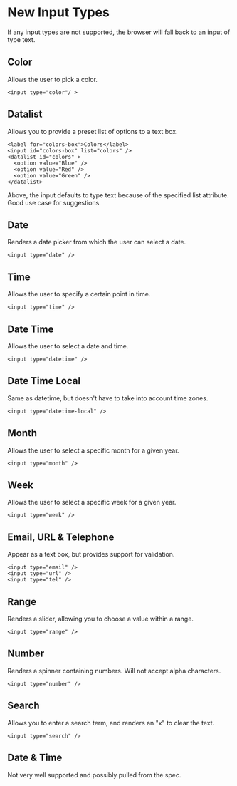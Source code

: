 # New Input Types

If any input types are not supported, the browser will fall back to an input
of type text.

## Color

Allows the user to pick a color.

    <input type="color"/ >

## Datalist

Allows you to provide a preset list of options to a text box.

    <label for="colors-box">Colors</label>
    <input id="colors-box" list="colors" />
    <datalist id="colors" >
      <option value="Blue" />
      <option value="Red" />
      <option value="Green" />
    </datalist>

Above, the input defaults to type text because of the specified list attribute.
Good use case for suggestions.

## Date

Renders a date picker from which the user can select a date.

    <input type="date" />

## Time

Allows the user to specify a certain point in time.

    <input type="time" />

## Date Time

Allows the user to select a date and time.

    <input type="datetime" />

## Date Time Local

Same as datetime, but doesn't have to take into account time zones.

    <input type="datetime-local" />

## Month

Allows the user to select a specific month for a given year.

    <input type="month" />

## Week

Allows the user to select a specific week for a given year.

    <input type="week" />

## Email, URL & Telephone

Appear as a text box, but provides support for validation.

    <input type="email" />
    <input type="url" />
    <input type="tel" />

## Range

Renders a slider, allowing you to choose a value within a range.

    <input type="range" />

## Number

Renders a spinner containing numbers. Will not accept alpha characters.

    <input type="number" />

## Search

Allows you to enter a search term, and renders an "x" to clear the text.

    <input type="search" />

## Date & Time

Not very well supported and possibly pulled from the spec.
